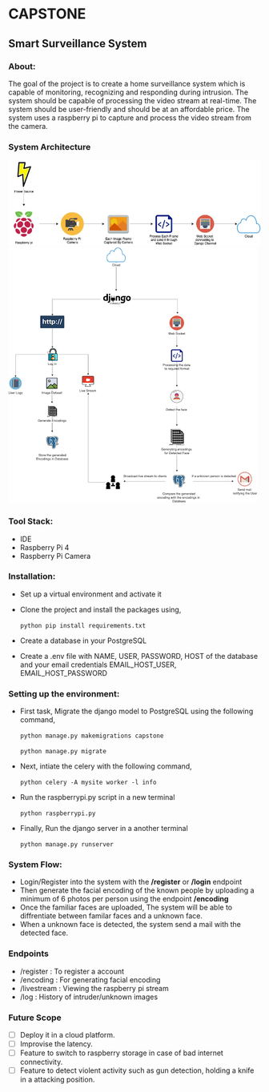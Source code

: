 # CAPSTONE 

## Smart Surveillance System

### About:

The goal of the project is to create a home surveillance system which is capable of monitoring, recognizing and responding during intrusion. The system should be capable of processing the video stream at real-time. The system should be user-friendly and should be at an affordable price. The system uses a raspberry pi to capture and process the video stream from the camera.

### System Architecture

![sys-arch](readme-images/system-arch.png)
![detailed-arch](readme-images/detailed-arch.png)

### Tool Stack:

- IDE
- Raspberry Pi 4
- Raspberry Pi Camera

### Installation:

- Set up a virtual environment and activate it
- Clone the project and install the packages using,

  `python pip install requirements.txt`

- Create a database in your PostgreSQL
- Create a .env file with NAME, USER, PASSWORD, HOST of the database and your email credentials EMAIL_HOST_USER, EMAIL_HOST_PASSWORD

### Setting up the environment:

- First task, Migrate the django model to PostgreSQL using the following command,

  `python manage.py makemigrations capstone`

  `python manage.py migrate`

- Next, intiate the celery with the following command,

  `python celery -A mysite worker -l info`

- Run the raspberrypi.py script in a new terminal

  `python raspberrypi.py`

- Finally, Run the django server in a another terminal

  `python manage.py runserver`

### System Flow:

- Login/Register into the system with the **/register** or **/login** endpoint
- Then generate the facial encoding of the known people by uploading a minimum of 6 photos per person using the endpoint **/encoding**
- Once the familiar faces are uploaded, The system will be able to diffrentiate between familar faces and a unknown face.
- When a unknown face is detected, the system send a mail with the detected face.

### Endpoints

- /register : To register a account
- /encoding : For generating facial encoding
- /livestream : Viewing the raspberry pi stream
- /log : History of intruder/unknown images

### Future Scope

- [ ] Deploy it in a cloud platform.
- [ ] Improvise the latency.
- [ ] Feature to switch to raspberry storage in case of bad internet connectivity.
- [ ] Feature to detect violent activity such as gun detection, holding a knife in a attacking position.
